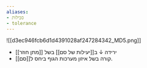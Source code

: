 ```yaml
---
aliases:
- סבילות
- tolerance
---
```

![[d3ec946fcb6d1d4391028af247284342_MD5.png]]
- ירידה ↓ ב[[יעילות של סם]] בשל [[מתן חוזר]]
- קורה בשל איזון מערכות הגוף ביחס ל[[סם]].